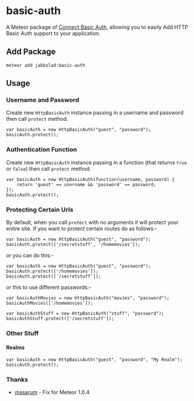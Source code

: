# basic-auth

A Meteor package of [Connect Basic Auth](http://www.senchalabs.org/connect/basicAuth.html), allowing you to easily Add HTTP Basic Auth support to your application.



## Add Package 

`meteor add jabbslad:basic-auth`

## Usage

### Username and Password

Create new `HttpBasicAuth` instance passing in a username and password then call `protect` method.

    var basicAuth = new HttpBasicAuth("guest", "password");
    basicAuth.protect();

### Authentication Function

Create new `HttpBasicAuth` instance passing in a function (that returns `true` or `false`) then call `protect` method.

    var basicAuth = new HttpBasicAuth(function(username, password) {
        return 'guest' == username && 'password' == password;
    });
    basicAuth.protect();
    
### Protecting Certain Urls

By default, when you call `protect` with no arguments it will protect your entire site. If you want to protect certain routes do as follows:-

	var basicAuth = new HttpBasicAuth("guest", "password");
    basicAuth.protect(['/secretstuff', '/homemovies']);

or you can do this:-

	var basicAuth = new HttpBasicAuth("guest", "password");
    basicAuth.protect(['/homemovies']);
    basicAuth.protect(['/secretstuff']);
    
or this to use different passwords:-

    var basicAuthMovies = new HttpBasicAuth("movies", "password");
    basicAuthMovies(['/homemovies']);
    
    var basicAuthStuff = new HttpBasicAuth("stuff", "password");
    basicAuthStuff.protect(['/secretstuff']);

    
### Other Stuff

#### Realms

	var basicAuth = new HttpBasicAuth("guest", "password", "My Realm");
    basicAuth.protect();

### Thanks

* [masarum](https://github.com/masarum) - Fix for Meteor 1.0.4
